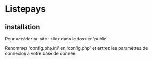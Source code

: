 # Listepays

## installation

Pour accèder au site : allez dans le dossier 'public' .

Renommez 'config.php.ini' en 'config.php' et entrez les paramètres de connexion à votre base de donnée.
